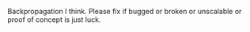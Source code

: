 Backpropagation I think. Please fix if bugged or broken or unscalable or proof of concept is just luck.
